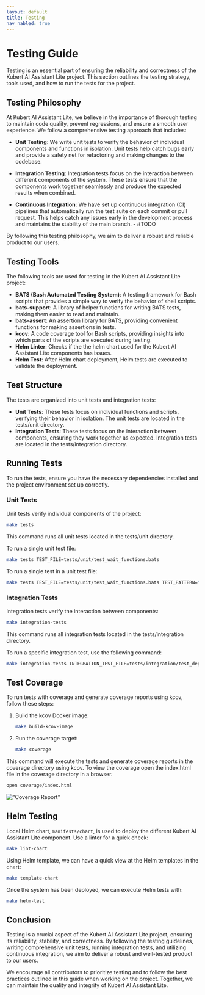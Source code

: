 ```yaml
---
layout: default
title: Testing
nav_nabled: true
---
```


# Testing Guide

Testing is an essential part of ensuring the reliability and correctness of the Kubert AI Assistant Lite project. This section outlines the testing strategy, tools used, and how to run the tests for the project.

## Testing Philosophy

At Kubert AI Assistant Lite, we believe in the importance of thorough testing to maintain code quality, prevent regressions, and ensure a smooth user experience. We follow a comprehensive testing approach that includes:

- **Unit Testing**: We write unit tests to verify the behavior of individual components and functions in isolation. Unit tests help catch bugs early and provide a safety net for refactoring and making changes to the codebase.

- **Integration Testing**: Integration tests focus on the interaction between different components of the system. These tests ensure that the components work together seamlessly and produce the expected results when combined.

- **Continuous Integration**: We have set up continuous integration (CI) pipelines that automatically run the test suite on each commit or pull request. This helps catch any issues early in the development process and maintains the stability of the main branch. - #TODO

By following this testing philosophy, we aim to deliver a robust and reliable product to our users.

## Testing Tools

The following tools are used for testing in the Kubert AI Assistant Lite project:

- **BATS (Bash Automated Testing System)**: A testing framework for Bash scripts that provides a simple way to verify the behavior of shell scripts.
- **bats-support**: A library of helper functions for writing BATS tests, making them easier to read and maintain.
- **bats-assert**: An assertion library for BATS, providing convenient functions for making assertions in tests.
- **kcov**: A code coverage tool for Bash scripts, providing insights into which parts of the scripts are executed during testing.
- **Helm Linter**: Checks if the the helm chart used for the Kubert AI Assistant Lite components has issues.
- **Helm Test**: After Helm chart deployment, Helm tests are executed to validate the deployment.

## Test Structure

The tests are organized into unit tests and integration tests:

- **Unit Tests**: These tests focus on individual functions and scripts, verifying their behavior in isolation. The unit tests are located in the tests/unit directory.
- **Integration Tests**: These tests focus on the interaction between components, ensuring they work together as expected. Integration tests are located in the tests/integration directory.

## Running Tests

To run the tests, ensure you have the necessary dependencies installed and the project environment set up correctly.

### Unit Tests

Unit tests verify individual components of the project:

```bash
make tests
```

This command runs all unit tests located in the tests/unit directory.

<div id="make-tests"></div>
<script>
    AsciinemaPlayer.create('/kubert-assistant-lite/assets/terminal/make-tests.cast', document.getElementById('make-tests'),{
           poster: 'npt:1'
        });
</script>

To run a single unit test file:

```bash
make tests TEST_FILE=tests/unit/test_wait_functions.bats
```

<div id="make-tests-one-file"></div>
<script>
    AsciinemaPlayer.create('/kubert-assistant-lite/assets/terminal/make-tests-one-file.cast', document.getElementById('make-tests-one-file'),{
           poster: 'npt:1'
        });
</script>

To run a single test in a unit test file:

```bash
make tests TEST_FILE=tests/unit/test_wait_functions.bats TEST_PATTERN="wait_for_nodes should succeed when all nodes are ready"
```

<div id="make-tests-one-file-one-test"></div>
<script>
    AsciinemaPlayer.create('/kubert-assistant-lite/assets/terminal/make-tests-one-file-one-test.cast', document.getElementById('make-tests-one-file-one-test'),{
           poster: 'npt:1'
        });
</script>

### Integration Tests

Integration tests verify the interaction between components:

```bash
make integration-tests
```

<div id="make-tests-integration"></div>
<script>
    AsciinemaPlayer.create('/kubert-assistant-lite/assets/terminal/make-tests-integration.cast', document.getElementById('make-tests-integration'),{
           poster: 'npt:1'
        });
</script>

This command runs all integration tests located in the tests/integration directory.

To run a specific integration test, use the following command:

```bash
make integration-tests INTEGRATION_TEST_FILE=tests/integration/test_deploy_application.bats
```

<div id="make-tests-integration-one-file"></div>
<script>
    AsciinemaPlayer.create('/kubert-assistant-lite/assets/terminal/make-tests-integration-one-file.cast', document.getElementById('make-tests-integration-one-file'), {
           poster: 'npt:1'
        });
</script>

## Test Coverage

To run tests with coverage and generate coverage reports using kcov, follow these steps:

1. Build the kcov Docker image:

    ```bash
    make build-kcov-image
    ```

    <div id="build-kcov-image"></div>
    <script>
        AsciinemaPlayer.create('/kubert-assistant-lite/assets/terminal/build-kcov-image.cast', document.getElementById('build-kcov-image'),{
           poster: 'npt:1'
        });
    </script>

2. Run the coverage target:

    ```bash
    make coverage
    ```

    <div id="make-coverage"></div>
    <script>
        AsciinemaPlayer.create('/kubert-assistant-lite/assets/terminal/make-coverage.cast', document.getElementById('make-coverage'),{
           poster: 'npt:1'
        });
    </script>

This command will execute the tests and generate coverage reports in the coverage directory using kcov. To view the coverage open the index.html file in the coverage directory in a browser.

```bash
open coverage/index.html
```

!["Coverage Report"](/kubert-assistant-lite/assets/images/coverage-report.png "Coverage Report")

## Helm Testing

Local Helm chart, `manifests/chart`, is used to deploy the different Kubert AI Assistant Lite component. Use a linter for a quick check:

```bash
make lint-chart
```
<div id="lint-chart"></div>
<script>
    AsciinemaPlayer.create('/kubert-assistant-lite/assets/terminal/lint-chart.cast', document.getElementById('lint-chart'),{
        poster: 'npt:1'
    });
</script>

Using Helm template, we can have a quick view at the Helm templates in the chart:

```bash
make template-chart
```

<div id="template-chart"></div>
<script>
    AsciinemaPlayer.create('/kubert-assistant-lite/assets/terminal/template-chart.cast', document.getElementById('template-chart'),{
        poster: 'npt:1'
    });
</script>

Once the system has been deployed, we can execute Helm tests with:

```bash
make helm-test
```

<div id="helm-tests"></div>
<script>
    AsciinemaPlayer.create('/kubert-assistant-lite/assets/terminal/helm-tests.cast', document.getElementById('helm-tests'),{
        poster: 'npt:1'
    });
</script>

## Conclusion

Testing is a crucial aspect of the Kubert AI Assistant Lite project, ensuring its reliability, stability, and correctness. By following the testing guidelines, writing comprehensive unit tests, running integration tests, and utilizing continuous integration, we aim to deliver a robust and well-tested product to our users.

We encourage all contributors to prioritize testing and to follow the best practices outlined in this guide when working on the project. Together, we can maintain the quality and integrity of Kubert AI Assistant Lite.
